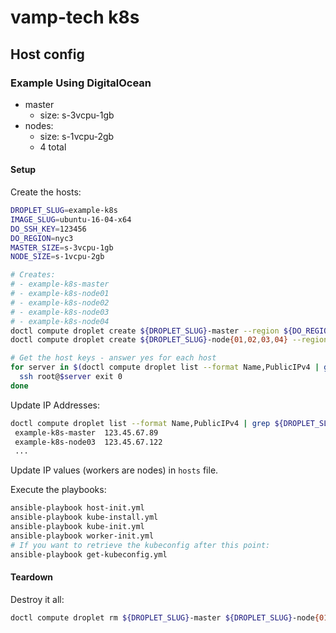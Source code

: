 # vamp-tech k8s

## Host config
### Example Using DigitalOcean

- master
  - size: s-3vcpu-1gb
- nodes:
  - size: s-1vcpu-2gb
  - 4 total

#### Setup

Create the hosts:

```bash
DROPLET_SLUG=example-k8s
IMAGE_SLUG=ubuntu-16-04-x64
DO_SSH_KEY=123456
DO_REGION=nyc3
MASTER_SIZE=s-3vcpu-1gb
NODE_SIZE=s-1vcpu-2gb

# Creates:
# - example-k8s-master
# - example-k8s-node01
# - example-k8s-node02
# - example-k8s-node03
# - example-k8s-node04
doctl compute droplet create ${DROPLET_SLUG}-master --region ${DO_REGION} --image ${IMAGE_SLUG} --size ${MASTER_SIZE} --enable-private-networking --ssh-keys ${DO_SSH_KEY}
doctl compute droplet create ${DROPLET_SLUG}-node{01,02,03,04} --region ${DO_REGION}  --image ${IMAGE_SLUG} --size ${NODE_SIZE} --enable-private-networking --ssh-keys ${DO_SSH_KEY}

# Get the host keys - answer yes for each host
for server in $(doctl compute droplet list --format Name,PublicIPv4 | grep ${DROPLET_SLUG} | awk '{print $2}'); do
  ssh root@$server exit 0
done
```


Update IP Addresses:

```bash
doctl compute droplet list --format Name,PublicIPv4 | grep ${DROPLET_SLUG}
 example-k8s-master  123.45.67.89
 example-k8s-node03  123.45.67.122
 ...
```

Update IP values (workers are nodes) in `hosts` file.

Execute the playbooks:

```bash
ansible-playbook host-init.yml
ansible-playbook kube-install.yml
ansible-playbook kube-init.yml
ansible-playbook worker-init.yml
# If you want to retrieve the kubeconfig after this point:
ansible-playbook get-kubeconfig.yml
```

#### Teardown

Destroy it all:

```bash
doctl compute droplet rm ${DROPLET_SLUG}-master ${DROPLET_SLUG}-node{01,02,03,04} -f
```
